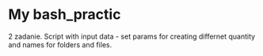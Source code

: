 # My bash_practic
2 zadanie. 
Script with input data - set  params for creating differnet quantity and names for folders and files.
